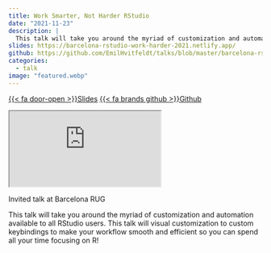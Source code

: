 ```yaml
---
title: Work Smarter, Not Harder RStudio
date: "2021-11-23"
description: |
  This talk will take you around the myriad of customization and automation available to all RStudio users.
slides: https://barcelona-rstudio-work-harder-2021.netlify.app/
github: https://github.com/EmilHvitfeldt/talks/blob/master/barcelona-rstudio-work-smart-not-hard
categories:
  - talk
image: "featured.webp"
---
```


<a href="https://barcelona-rstudio-work-harder-2021.netlify.app/" class="listing-slides btn-links">{{< fa door-open >}}Slides<a>
<a href="https://github.com/EmilHvitfeldt/talks/blob/master/barcelona-rstudio-work-smart-not-hard" class="listing-github btn-links">{{< fa brands github >}}Github<a>
      
<iframe class="slide-deck" src="https://barcelona-rstudio-work-harder-2021.netlify.app/"></iframe>

Invited talk at Barcelona RUG

This talk will take you around the myriad of customization and automation available to all RStudio users. This talk will visual customization to custom keybindings to make your workflow smooth and efficient so you can spend all your time focusing on R!
